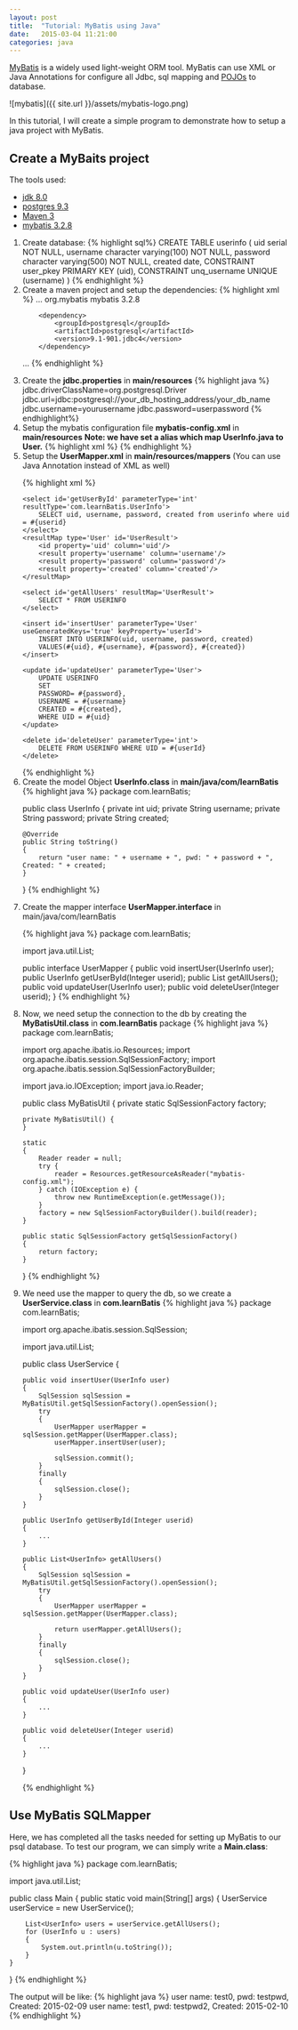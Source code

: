 ```yaml
---
layout: post
title:  "Tutorial: MyBatis using Java"
date:   2015-03-04 11:21:00
categories: java
---
```


[MyBatis](https://mybatis.github.io/mybatis-3/) is a widely used light-weight ORM tool. MyBatis can use XML or Java Annotations for configure all Jdbc, sql mapping and [POJOs](http://en.wikipedia.org/wiki/Plain_Old_Java_Object) to database.

![mybatis]({{ site.url }}/assets/mybatis-logo.png)

In this tutorial, I will create a simple program to demonstrate how to setup a java project with MyBatis.


## Create a MyBaits project

The tools used:

- [jdk 8.0](http://www.oracle.com/technetwork/java/javase/downloads/jdk8-downloads-2133151.html)
- [postgres 9.3](http://www.postgresql.org/download/)
- [Maven 3](http://maven.apache.org/download.cgi)
- [mybatis 3.2.8](https://mybatis.github.io/mybatis-3/)

<ol>
<li> Create database:
{% highlight sql%}
CREATE TABLE userinfo
(
  uid serial NOT NULL,
  username character varying(100) NOT NULL,
  password character varying(500) NOT NULL,
  created date,
  CONSTRAINT user_pkey PRIMARY KEY (uid),
  CONSTRAINT unq_username UNIQUE (username)
)
{% endhighlight %}
</li>
<li>
Create a maven project and setup the dependencies:
{% highlight xml %}
...
 	<dependency>
            <groupId>org.mybatis</groupId>
            <artifactId>mybatis</artifactId>
            <version>3.2.8</version>
        </dependency>

        <dependency>
            <groupId>postgresql</groupId>
            <artifactId>postgresql</artifactId>
            <version>9.1-901.jdbc4</version>
        </dependency>
...
{% endhighlight %}
</li>
<li>
Create the <b>jdbc.properties</b> in <b>main/resources</b>
{% highlight java %}
jdbc.driverClassName=org.postgresql.Driver
jdbc.url=jdbc:postgresql://your_db_hosting_address/your_db_name
jdbc.username=yourusername
jdbc.password=userpassword
{% endhighlight%}
</li>

<li>
Setup the mybatis configuration file <b>mybatis-config.xml</b> in <b>main/resources</b>
<b>Note: we have set a alias which map UserInfo.java to User.</b>
{% highlight xml %}
<?xml version='1.0' encoding='UTF-8' ?>
<!DOCTYPE configuration
        PUBLIC '-//mybatis.org//DTD Config 3.0//EN'
        'http://mybatis.org/dtd/mybatis-3-config.dtd'>
<configuration>
    <properties resource='jdbc.properties'/>
    <typeAliases>
        <typeAlias type='com.learnBatis.UserInfo' alias='User'></typeAlias>
    </typeAliases>
    <environments default='development'>
        <environment id='development'>
            <transactionManager type='JDBC'/>
            <dataSource type='POOLED'>
                <property name='driver' value='${jdbc.driverClassName}'/>
                <property name='url' value='${jdbc.url}'/>
                <property name='username' value='${jdbc.username}'/>
                <property name='password' value='${jdbc.password}'/>
            </dataSource>
        </environment>
    </environments>
    <mappers>
        <mapper resource='mappers/UserMapper.xml'/>
    </mappers>
</configuration>
{% endhighlight %}
</li>


<li>
Setup the <b>UserMapper.xml</b> in <b>main/resources/mappers</b> (You can use Java Annotation instead of XML as well)

{% highlight xml %}
<?xml version='1.0' encoding='UTF-8' ?>
<!DOCTYPE mapper PUBLIC '-//mybatis.org//DTD Mapper 3.0//EN'
        'http://mybatis.org/dtd/mybatis-3-mapper.dtd'>

<mapper namespace='com.learnBatis.UserMapper'>

    <select id='getUserById' parameterType='int' resultType='com.learnBatis.UserInfo'>
        SELECT uid, username, password, created from userinfo where uid = #{userid}
    </select>
    <resultMap type='User' id='UserResult'>
        <id property='uid' column='uid'/>
        <result property='username' column='username'/>
        <result property='password' column='password'/>
        <result property='created' column='created'/>
    </resultMap>

    <select id='getAllUsers' resultMap='UserResult'>
        SELECT * FROM USERINFO
    </select>

    <insert id='insertUser' parameterType='User' useGeneratedKeys='true' keyProperty='userId'>
        INSERT INTO USERINFO(uid, username, password, created)
        VALUES(#{uid}, #{username}, #{password}, #{created})
    </insert>

    <update id='updateUser' parameterType='User'>
        UPDATE USERINFO
        SET
        PASSWORD= #{password},
        USERNAME = #{username}
        CREATED = #{created},
        WHERE UID = #{uid}
    </update>

    <delete id='deleteUser' parameterType='int'>
        DELETE FROM USERINFO WHERE UID = #{userId}
    </delete>

</mapper>
{% endhighlight %}
</li>

<li> 
Create the model Object <b>UserInfo.class</b> in <b>main/java/com/learnBatis</b>
{% highlight java %}
package com.learnBatis;

public class UserInfo
{
    private int uid;
    private String username;
    private String password;
    private String created;

    @Override
    public String toString()
    {
        return "user name: " + username + ", pwd: " + password + ", Created: " + created;
    }
}
{% endhighlight %}
</li>

<li>
Create the mapper interface <b>UserMapper.interface</b> in main/java/com/learnBatis

{% highlight java %}
package com.learnBatis;

import java.util.List;

public interface UserMapper
{
    public void insertUser(UserInfo user);
    public UserInfo getUserById(Integer userid);
    public List<UserInfo> getAllUsers();
    public void updateUser(UserInfo user);
    public void deleteUser(Integer userid);
}
{% endhighlight %}
</li>

<li>
Now, we need setup the connection to the db by creating the <b>MyBatisUtil.class</b> in <b>com.learnBatis</b> package 	
{% highlight java %}
package com.learnBatis;

import org.apache.ibatis.io.Resources;
import org.apache.ibatis.session.SqlSessionFactory;
import org.apache.ibatis.session.SqlSessionFactoryBuilder;

import java.io.IOException;
import java.io.Reader;

public class MyBatisUtil
{
    private static SqlSessionFactory factory;

    private MyBatisUtil() {
    }

    static
    {
        Reader reader = null;
        try {
            reader = Resources.getResourceAsReader("mybatis-config.xml");
        } catch (IOException e) {
            throw new RuntimeException(e.getMessage());
        }
        factory = new SqlSessionFactoryBuilder().build(reader);
    }

    public static SqlSessionFactory getSqlSessionFactory()
    {
        return factory;
    }

}
{% endhighlight %}
</li>
<li>
We need use the mapper to query the db, so we create a <b>UserService.class</b> in <b>com.learnBatis</b>
{% highlight java %}
package com.learnBatis;

import org.apache.ibatis.session.SqlSession;

import java.util.List;

public class UserService
{

    public void insertUser(UserInfo user)
    {
        SqlSession sqlSession = MyBatisUtil.getSqlSessionFactory().openSession();
        try
        {
            UserMapper userMapper = sqlSession.getMapper(UserMapper.class);
            userMapper.insertUser(user);

            sqlSession.commit();
        }
        finally
        {
            sqlSession.close();
        }
    }

    public UserInfo getUserById(Integer userid)
    {
    	...
    }

    public List<UserInfo> getAllUsers()
    {
        SqlSession sqlSession = MyBatisUtil.getSqlSessionFactory().openSession();
        try
        {
            UserMapper userMapper = sqlSession.getMapper(UserMapper.class);

            return userMapper.getAllUsers();
        }
        finally
        {
            sqlSession.close();
        }
    }

    public void updateUser(UserInfo user)
    {
    	...
    }

    public void deleteUser(Integer userid)
    {
    	...
    }
}

{% endhighlight %}
</li>
</ol>


## Use MyBatis SQLMapper

Here, we has completed all the tasks needed for setting up MyBatis to our psql database. To test our program, we can simply write a <b>Main.class</b>:

{% highlight java %}
package com.learnBatis;

import java.util.List;

public class Main
{
    public static void main(String[] args)
    {
        UserService userService = new UserService();

        List<UserInfo> users = userService.getAllUsers();
        for (UserInfo u : users)
        {
            System.out.println(u.toString());
        }
    }
}
{% endhighlight %}

The output will be like: 
{% highlight java %}
user name: test0, pwd: testpwd, Created: 2015-02-09
user name: test1, pwd: testpwd2, Created: 2015-02-10
{% endhighlight %}

